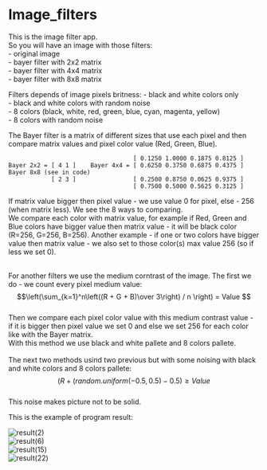 # Image_filters

This is the image filter app.<br/>
So you will have an image with those filters:<br/>
                 - original image<br/>
                 - bayer filter with 2x2 matrix <br/>
                 - bayer filter with 4x4 matrix<br/>
                 - bayer filter with 8x8 matrix<br/>
                 
Filters depends of image pixels britness:
                 - black and white colors only<br/>
                 - black and white colors with random noise<br/>
                 - 8 colors (black, white, red, green, blue, cyan, magenta, yellow)<br/>
                 - 8 colors with random noise<br/>
                
The Bayer filter is a matrix of different sizes that use each pixel and then compare matrix values and pixel color value (Red, Green, Blue).<br/>

                                       [ 0.1250 1.0000 0.1875 0.8125 ]             
    Bayer 2x2 = [ 4 1 ]    Bayer 4x4 = [ 0.6250 0.3750 0.6875 0.4375 ]     Bayer 8x8 (see in code)   
                [ 2 3 ]                [ 0.2500 0.8750 0.0625 0.9375 ]       
                                       [ 0.7500 0.5000 0.5625 0.3125 ] 
If matrix value bigger then pixel value - we use value 0 for pixel, else - 256 (when matrix less). We see the 8 ways to comparing. <br/>
We compare each color with matrix value, for example if Red, Green and Blue colors have bigger value then matrix value - it will be black color (R=256, G=256, B=256). Another example - if one or two colors have bigger value then matrix value - we also set to those color(s) max value 256 (so if less we set 0).<br/>
<br/>

For another filters we use the medium corntrast of the image. The first we do - we count every pixel medium value:<br/>
$$\left(\sum_{k=1}^n\left((R + G + B)\over 3\right) / n \right) = Value $$<br/>
Then we compare each pixel color value with this medium contrast value - if it is bigger then pixel value we set 0 and else we set 256 for each color like with the Bayer matrix.<br/>
With this method we use black and white pallete and 8 colors pallete.<br/>
<br/>
The next two methods usind two previous but with some noising with black and white colors and 8 colors pallete:
$$\left(R + (random.uniform(-0.5, 0.5) - 0.5\right) \geq Value $$<br/>
This noise makes picture not to be solid.<br/>

This is the example of program result:<br/>

 
![result(2)](https://user-images.githubusercontent.com/88940110/183755211-511237ca-f3b4-4fdf-bc59-a10ddf37ad93.jpg)<br/>
![result(6)](https://user-images.githubusercontent.com/88940110/183759812-3ec54063-4426-4c22-b5f0-f1aea1f5180a.jpg)<br/> 
![result(15)](https://user-images.githubusercontent.com/88940110/183759894-c78b0222-5b7a-40e0-b296-a4cbae9c6097.jpg)<br/> 
![result(22)](https://user-images.githubusercontent.com/88940110/183759904-769bd1b2-7eec-408a-a06c-10e1d30b1bc0.jpg)<br/> 
